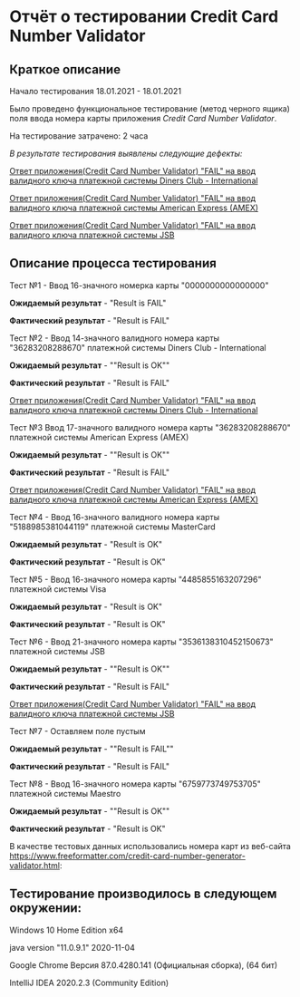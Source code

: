 # Отчёт о тестировании Credit Card Number Validator

## Краткое описание

Начало тестирования 18.01.2021 - 18.01.2021

Было проведено функциональное тестирование (метод черного ящика) поля ввода номера карты приложения *Credit Card Number Validator*.

На тестирование затрачено: 2 часа

*В результате тестирования выявлены следующие дефекты:*

[Ответ приложения(Credit Card Number Validator) "FAIL" на ввод валидного ключа платежной системы Diners Club - International](https://github.com/6apblra58/Credit-Card-Number-Validator/issues/1#issue-787827658)

[Ответ приложения(Credit Card Number Validator) "FAIL" на ввод валидного ключа платежной системы American Express (AMEX)](https://github.com/6apblra58/Credit-Card-Number-Validator/issues/2#issue-788134029)

[Ответ приложения(Credit Card Number Validator) "FAIL" на ввод валидного ключа платежной системы JSB](https://github.com/6apblra58/Credit-Card-Number-Validator/issues/3#issue-788154331)

## Описание процесса тестирования

Тест №1 - Ввод 16-значного номерка карты "0000000000000000"

**Ожидаемый результат** - "Result is FAIL"

**Фактический результат** - "Result is FAIL"



Тест №2 - Ввод 14-значного валидного номера карты "36283208288670" платежной системы Diners Club - International

**Ожидаемый результат** - ""Result is OK""

**Фактический результат** - "Result is FAIL"

[Ответ приложения(Credit Card Number Validator) "FAIL" на ввод валидного ключа платежной системы Diners Club - International](https://github.com/6apblra58/Credit-Card-Number-Validator/issues/1#issue-787827658)

Тест №3 Ввод 17-значного валидного номера карты "36283208288670" платежной системы American Express (AMEX)

**Ожидаемый результат** - ""Result is OK""

**Фактический результат** - "Result is FAIL"

[Ответ приложения(Credit Card Number Validator) "FAIL" на ввод валидного ключа платежной системы American Express (AMEX)](https://github.com/6apblra58/Credit-Card-Number-Validator/issues/2#issue-788134029)


Тест №4 - Ввод 16-значного валидного номера карты "5188985381044119" платежной системы MasterCard

**Ожидаемый результат** - "Result is OK"

**Фактический результат** - "Result is OK"



Тест №5 - Ввод 16-значного номера карты "4485855163207296" платежной системы Visa

**Ожидаемый результат** - "Result is OK"

**Фактический результат** - "Result is OK"


Тест №6 - Ввод 21-значного номера карты "3536138310452150673" платежной системы JSB

**Ожидаемый результат** - ""Result is OK""

**Фактический результат** - "Result is FAIL"

[Ответ приложения(Credit Card Number Validator) "FAIL" на ввод валидного ключа платежной системы JSB](https://github.com/6apblra58/Credit-Card-Number-Validator/issues/3#issue-788154331)


Тест №7 - Оставляем поле пустым

**Ожидаемый результат** - ""Result is FAIL""

**Фактический результат** - "Result is FAIL"



Тест №8 - Ввод 16-значного номера карты "6759773749753705" платежной системы Maestro

**Ожидаемый результат** - ""Result is OK""

**Фактический результат** - "Result is OK"



В качестве тестовых данных использовались номера карт из веб-сайта https://www.freeformatter.com/credit-card-number-generator-validator.html:

## Тестирование производилось в следующем окружении:

Windows 10 Home Edition x64

java version "11.0.9.1" 2020-11-04

Google Chrome Версия 87.0.4280.141 (Официальная сборка), (64 бит)

IntelliJ IDEA 2020.2.3 (Community Edition)
